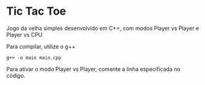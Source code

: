 # Tic Tac Toe

Jogo da velha simples desenvolvido em C++, com modos Player vs Player e Player vs CPU

Para compilar, utilize o g++
```
g++ -o main main.cpp
```
Para ativar o modo Player vs Player, comente a linha especificada no código.

